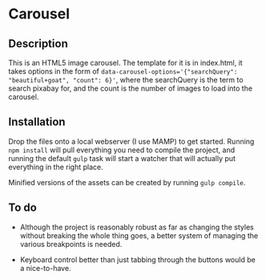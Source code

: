 # Carousel

## Description
This is an HTML5 image carousel. The template for it is in index.html, it takes options in the form of `data-carousel-options='{"searchQuery": "beautiful+goat", "count": 6}'`, where the searchQuery is the term to search pixabay for, and the count is the number of images to load into the carousel.

## Installation
Drop the files onto a local webserver (I use MAMP) to get started. Running `npm install` will pull everything you need to compile the project, and running the default `gulp` task will start a watcher that will actually put everything in the right place.

Minified versions of the assets can be created by running `gulp compile`.

## To do
- Although the project is reasonably robust as far as changing the styles without breaking the whole thing goes, a better system of managing the various breakpoints is needed.

- Keyboard control better than just tabbing through the buttons would be a nice-to-have.